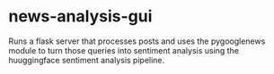 # news-analysis-gui

Runs a flask server that processes posts and uses the pygooglenews module to turn those queries into sentiment analysis using the huuggingface sentiment analysis pipeline.
